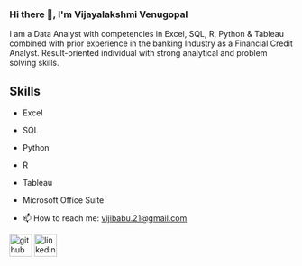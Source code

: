 ### Hi there 👋, I'm Vijayalakshmi Venugopal
 
I am a Data Analyst with competencies in Excel, SQL, R, Python & Tableau combined with prior experience in the banking Industry as a Financial Credit Analyst. Result-oriented individual with strong analytical and problem solving skills.

## Skills

- Excel
- SQL
- Python
- R
- Tableau
- Microsoft Office Suite

- 📫 How to reach me: vijibabu.21@gmail.com 


[<img src='https://cdn.jsdelivr.net/npm/simple-icons@3.0.1/icons/github.svg' alt='github' height='40'>](https://github.com/vijibabu)  [<img src='https://cdn.jsdelivr.net/npm/simple-icons@3.0.1/icons/linkedin.svg' alt='linkedin' height='40'>](https://www.linkedin.com/in/www.linkedin.com/in/vijayalakshmi-venugopal-da/)  
